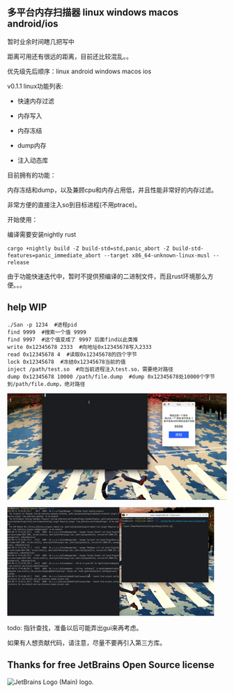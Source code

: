 ## 多平台内存扫描器 linux windows macos android/ios

暂时业余时间瞎几把写中

距离可用还有很远的距离，目前还比较混乱。。

优先级先后顺序：linux android windows macos ios

v0.1.1 linux功能列表:

- 快速内存过滤

- 内存写入

- 内存冻结

- dump内存

- 注入动态库

目前拥有的功能：

内存冻结和dump，以及兼顾cpu和内存占用低，并且性能非常好的内存过滤。

非常方便的直接注入so到目标进程(不用ptrace)。

开始使用：

编译需要安装nightly rust

```shell
cargo +nightly build -Z build-std=std,panic_abort -Z build-std-features=panic_immediate_abort --target x86_64-unknown-linux-musl --release
```

由于功能快速迭代中，暂时不提供预编译的二进制文件，而且rust环境那么方便。。。

## help WIP
```shell
./San -p 1234  #进程pid
find 9999  #搜索一个值 9999
find 9997  #这个值变成了 9997 后面find以此类推
write 0x12345678 2333  #向地址0x12345678写入2333
read 0x12345678 4  #读取0x12345678的四个字节
lock 0x12345678  #冻结0x12345678当前的值
inject /path/test.so  #向当前进程注入test.so，需要绝对路径
dump 0x12345678 10000 /path/file.dump  #dump 0x12345678处10000个字节到/path/file.dump，绝对路径
```

![img2](img/file.gif)

![img1](img/cnm.gif)

todo: 指针查找，准备以后可能弄出gui来再考虑。

如果有人想贡献代码，请注意，尽量不要再引入第三方库。

## Thanks for free JetBrains Open Source license

<img src="https://resources.jetbrains.com/storage/products/company/brand/logos/jb_beam.png" alt="JetBrains Logo (Main) logo." height="200"/>
